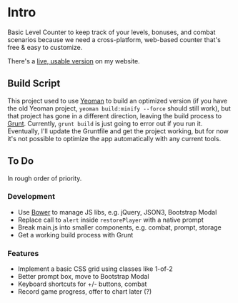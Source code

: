 # Intro

Basic Level Counter to keep track of your levels, bonuses, and combat scenarios because we need a cross-platform, web-based counter that's free & easy to customize.

There's a [live, usable version](http://phette.net/level-counter/) on my website.

## Build Script

This project used to use [Yeoman](http://yeoman.io/) to build an optimized version (if you have the old Yeoman project, `yeoman build:minify --force` should still work), but that project has gone in a different direction, leaving the build process to [Grunt](http://gruntjs.com/). Currently, `grunt build` is just going to error out if you run it. Eventually, I'll update the Gruntfile and get the project working, but for now it's not possible to optimize the app automatically with any current tools.

## To Do

In rough order of priority.

### Development

- Use [Bower](http://twitter.github.com/bower/) to manage JS libs, e.g. jQuery, JSON3, Bootstrap Modal
- Replace call to `alert` inside `restorePlayer` with a native prompt
- Break main.js into smaller components, e.g. combat, prompt, storage
- Get a working build process with Grunt

### Features

- Implement a basic CSS grid using classes like 1-of-2
- Better prompt box, move to Bootstrap Modal
- Keyboard shortcuts for +/- buttons, combat
- Record game progress, offer to chart later (?)
